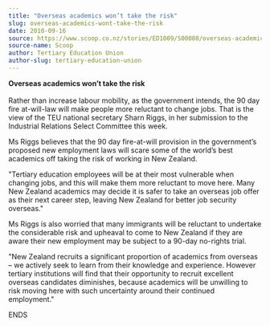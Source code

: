 ```yaml
---
title: "Overseas academics won’t take the risk"
slug: overseas-academics-wont-take-the-risk
date: 2010-09-16
source: https://www.scoop.co.nz/stories/ED1009/S00080/overseas-academics-wont-take-the-risk.htm
source-name: Scoop
author: Tertiary Education Union
author-slug: tertiary-education-union
---
```


<p><b>Overseas academics won’t take the
risk</b><br><b></b><br>Rather than increase labour mobility,
as the government intends, the 90 day fire at-will-law will
make people more reluctant to change jobs. That is the view
of the TEU national secretary Sharn Riggs, in her submission
to the Industrial Relations Select Committee this week.</p>

<p>Ms
Riggs believes that the 90 day fire-at-will provision in the
government’s proposed new employment laws will scare some
of the world’s best academics off taking the risk of
working in New Zealand.</p>

<p>"Tertiary education employees will
be at their most vulnerable when changing jobs, and this
will make them more reluctant to move here. Many New Zealand
academics may decide it is safer to take an overseas job
offer as their next career step, leaving New Zealand for
better job security overseas."</p>

<p>Ms Riggs is also worried
that many immigrants will be reluctant to undertake the
considerable risk and upheaval to come to New Zealand if
they are aware their new employment may be subject to a
90-day no-rights trial.</p>

<p>"New Zealand recruits a
significant proportion of academics from overseas – we
actively seek to learn from their knowledge and experience. 
However tertiary institutions will find that their
opportunity to recruit excellent overseas candidates
diminishes, because academics will be unwilling to risk
moving here with such uncertainty around their continued
employment."</p>

<p>ENDS</p>

